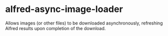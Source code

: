alfred-async-image-loader
=========================

Allows images (or other files) to be downloaded asynchronously, refreshing Alfred results upon completion of the download.
